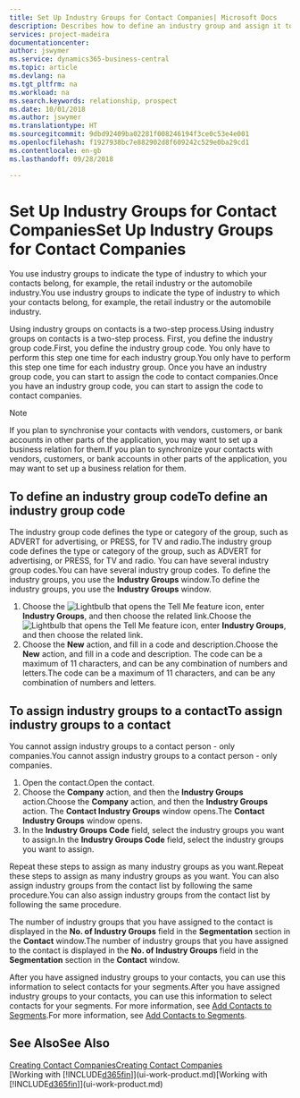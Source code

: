 ```yaml
---
title: Set Up Industry Groups for Contact Companies| Microsoft Docs
description: Describes how to define an industry group and assign it to a contact company, for example, the retail industry or the automobile industry.
services: project-madeira
documentationcenter: 
author: jswymer
ms.service: dynamics365-business-central
ms.topic: article
ms.devlang: na
ms.tgt_pltfrm: na
ms.workload: na
ms.search.keywords: relationship, prospect
ms.date: 10/01/2018
ms.author: jswymer
ms.translationtype: HT
ms.sourcegitcommit: 9dbd92409ba02281f008246194f3ce0c53e4e001
ms.openlocfilehash: f1927938bc7e882902d8f609242c529e0ba29cd1
ms.contentlocale: en-gb
ms.lasthandoff: 09/28/2018

---
```

# <a name="set-up-industry-groups-for-contact-companies"></a><span data-ttu-id="8c7c0-103">Set Up Industry Groups for Contact Companies</span><span class="sxs-lookup"><span data-stu-id="8c7c0-103">Set Up Industry Groups for Contact Companies</span></span>
<span data-ttu-id="8c7c0-104">You use industry groups to indicate the type of industry to which your contacts belong, for example, the retail industry or the automobile industry.</span><span class="sxs-lookup"><span data-stu-id="8c7c0-104">You use industry groups to indicate the type of industry to which your contacts belong, for example, the retail industry or the automobile industry.</span></span>

<span data-ttu-id="8c7c0-105">Using industry groups on contacts is a two-step process.</span><span class="sxs-lookup"><span data-stu-id="8c7c0-105">Using industry groups on contacts is a two-step process.</span></span> <span data-ttu-id="8c7c0-106">First, you define the industry group code.</span><span class="sxs-lookup"><span data-stu-id="8c7c0-106">First, you define the industry group code.</span></span> <span data-ttu-id="8c7c0-107">You only have to perform this step one time for each industry group.</span><span class="sxs-lookup"><span data-stu-id="8c7c0-107">You only have to perform this step one time for each industry group.</span></span> <span data-ttu-id="8c7c0-108">Once you have an industry group code, you can start to assign the code to contact companies.</span><span class="sxs-lookup"><span data-stu-id="8c7c0-108">Once you have an industry group code, you can start to assign the code to contact companies.</span></span>

> [!NOTE]  
>   <span data-ttu-id="8c7c0-109">If you plan to synchronise your contacts with vendors, customers, or bank accounts in other parts of the application, you may want to set up a business relation for them.</span><span class="sxs-lookup"><span data-stu-id="8c7c0-109">If you plan to synchronize your contacts with vendors, customers, or bank accounts in other parts of the application, you may want to set up a business relation for them.</span></span>

## <a name="to-define-an-industry-group-code"></a><span data-ttu-id="8c7c0-110">To define an industry group code</span><span class="sxs-lookup"><span data-stu-id="8c7c0-110">To define an industry group code</span></span>
<span data-ttu-id="8c7c0-111">The industry group code defines the type or category of the group, such as ADVERT for advertising, or PRESS, for TV and radio.</span><span class="sxs-lookup"><span data-stu-id="8c7c0-111">The industry group code defines the type or category of the group, such as ADVERT for advertising, or PRESS, for TV and radio.</span></span> <span data-ttu-id="8c7c0-112">You can have several industry group codes.</span><span class="sxs-lookup"><span data-stu-id="8c7c0-112">You can have several industry group codes.</span></span> <span data-ttu-id="8c7c0-113">To define the industry groups, you use the **Industry Groups** window.</span><span class="sxs-lookup"><span data-stu-id="8c7c0-113">To define the industry groups, you use the **Industry Groups** window.</span></span>

1. <span data-ttu-id="8c7c0-114">Choose the ![Lightbulb that opens the Tell Me feature](media/ui-search/search_small.png "Tell me what you want to do") icon, enter **Industry Groups**, and then choose the related link.</span><span class="sxs-lookup"><span data-stu-id="8c7c0-114">Choose the ![Lightbulb that opens the Tell Me feature](media/ui-search/search_small.png "Tell me what you want to do") icon, enter **Industry Groups**, and then choose the related link.</span></span>
2. <span data-ttu-id="8c7c0-115">Choose the **New** action, and fill in a code and description.</span><span class="sxs-lookup"><span data-stu-id="8c7c0-115">Choose the **New** action, and fill in a code and description.</span></span> <span data-ttu-id="8c7c0-116">The code can be a maximum of 11 characters, and can be any combination of numbers and letters.</span><span class="sxs-lookup"><span data-stu-id="8c7c0-116">The code can be a maximum of 11 characters, and can be any combination of numbers and letters.</span></span>

## <a name="AssignIndustryGroupContact"></a> <span data-ttu-id="8c7c0-117">To assign industry groups to a contact</span><span class="sxs-lookup"><span data-stu-id="8c7c0-117">To assign industry groups to a contact</span></span>
<span data-ttu-id="8c7c0-118">You cannot assign industry groups to a contact person - only companies.</span><span class="sxs-lookup"><span data-stu-id="8c7c0-118">You cannot assign industry groups to a contact person - only companies.</span></span>

1. <span data-ttu-id="8c7c0-119">Open the contact.</span><span class="sxs-lookup"><span data-stu-id="8c7c0-119">Open the contact.</span></span>
2. <span data-ttu-id="8c7c0-120">Choose the **Company** action, and then the **Industry Groups** action.</span><span class="sxs-lookup"><span data-stu-id="8c7c0-120">Choose the **Company** action, and then the **Industry Groups** action.</span></span> <span data-ttu-id="8c7c0-121">The **Contact Industry Groups** window opens.</span><span class="sxs-lookup"><span data-stu-id="8c7c0-121">The **Contact Industry Groups** window opens.</span></span>
3. <span data-ttu-id="8c7c0-122">In the **Industry Groups Code** field, select the industry groups you want to assign.</span><span class="sxs-lookup"><span data-stu-id="8c7c0-122">In the **Industry Groups Code** field, select the industry groups you want to assign.</span></span>

<span data-ttu-id="8c7c0-123">Repeat these steps to assign as many industry groups as you want.</span><span class="sxs-lookup"><span data-stu-id="8c7c0-123">Repeat these steps to assign as many industry groups as you want.</span></span> <span data-ttu-id="8c7c0-124">You can also assign industry groups from the contact list by following the same procedure.</span><span class="sxs-lookup"><span data-stu-id="8c7c0-124">You can also assign industry groups from the contact list by following the same procedure.</span></span>

<span data-ttu-id="8c7c0-125">The number of industry groups that you have assigned to the contact is displayed in the **No. of Industry Groups** field in the **Segmentation** section in the **Contact** window.</span><span class="sxs-lookup"><span data-stu-id="8c7c0-125">The number of industry groups that you have assigned to the contact is displayed in the **No. of Industry Groups** field in the **Segmentation** section in the **Contact** window.</span></span>

<span data-ttu-id="8c7c0-126">After you have assigned industry groups to your contacts, you can use this information to select contacts for your segments.</span><span class="sxs-lookup"><span data-stu-id="8c7c0-126">After you have assigned industry groups to your contacts, you can use this information to select contacts for your segments.</span></span> <span data-ttu-id="8c7c0-127">For more information, see [Add Contacts to Segments](marketing-add-contact-segment.md).</span><span class="sxs-lookup"><span data-stu-id="8c7c0-127">For more information, see [Add Contacts to Segments](marketing-add-contact-segment.md).</span></span>

## <a name="see-also"></a><span data-ttu-id="8c7c0-128">See Also</span><span class="sxs-lookup"><span data-stu-id="8c7c0-128">See Also</span></span>
[<span data-ttu-id="8c7c0-129">Creating Contact Companies</span><span class="sxs-lookup"><span data-stu-id="8c7c0-129">Creating Contact Companies</span></span>](marketing-create-contact-companies.md)  
<span data-ttu-id="8c7c0-130">[Working with [!INCLUDE[d365fin](includes/d365fin_md.md)]](ui-work-product.md)</span><span class="sxs-lookup"><span data-stu-id="8c7c0-130">[Working with [!INCLUDE[d365fin](includes/d365fin_md.md)]](ui-work-product.md)</span></span>

